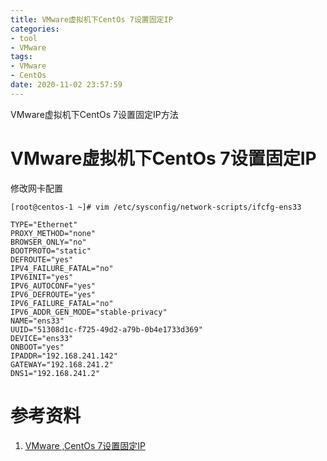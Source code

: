 ```yaml
---
title: VMware虚拟机下CentOs 7设置固定IP
categories:
- tool
- VMware
tags:
- VMware
- CentOs
date: 2020-11-02 23:57:59
---
```


VMware虚拟机下CentOs 7设置固定IP方法

# VMware虚拟机下CentOs 7设置固定IP

修改网卡配置

```
[root@centos-1 ~]# vim /etc/sysconfig/network-scripts/ifcfg-ens33

TYPE="Ethernet"
PROXY_METHOD="none"
BROWSER_ONLY="no"
BOOTPROTO="static"
DEFROUTE="yes"
IPV4_FAILURE_FATAL="no"
IPV6INIT="yes"
IPV6_AUTOCONF="yes"
IPV6_DEFROUTE="yes"
IPV6_FAILURE_FATAL="no"
IPV6_ADDR_GEN_MODE="stable-privacy"
NAME="ens33"
UUID="51308d1c-f725-49d2-a79b-0b4e1733d369"
DEVICE="ens33"
ONBOOT="yes"
IPADDR="192.168.241.142"
GATEWAY="192.168.241.2"
DNS1="192.168.241.2"

```





# 参考资料

1. [VMware ,CentOs 7设置固定IP](https://blog.csdn.net/zsg88/article/details/75095229)

